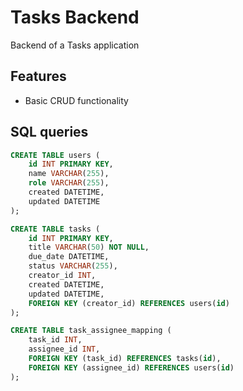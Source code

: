 # Tasks Backend
Backend of a Tasks application

## Features
- Basic CRUD functionality

## SQL queries
```SQL
CREATE TABLE users (
    id INT PRIMARY KEY,
    name VARCHAR(255),
    role VARCHAR(255),
    created DATETIME,
    updated DATETIME
);

CREATE TABLE tasks (
    id INT PRIMARY KEY,
    title VARCHAR(50) NOT NULL,
    due_date DATETIME,
    status VARCHAR(255),
    creator_id INT,
    created DATETIME,
    updated DATETIME,
    FOREIGN KEY (creator_id) REFERENCES users(id)
);

CREATE TABLE task_assignee_mapping (
    task_id INT,
    assignee_id INT,
    FOREIGN KEY (task_id) REFERENCES tasks(id),
    FOREIGN KEY (assignee_id) REFERENCES users(id)
);
```